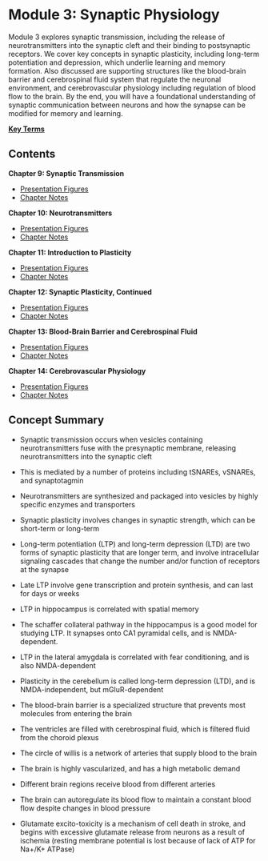# Module 3: Synaptic Physiology

Module 3 explores synaptic transmission, including the release of neurotransmitters into the synaptic cleft and their binding to postsynaptic receptors. We cover key concepts in synaptic plasticity, including long-term potentiation and depression, which underlie learning and memory formation. Also discussed are supporting structures like the blood-brain barrier and cerebrospinal fluid system that regulate the neuronal environment, and cerebrovascular physiology including regulation of blood flow to the brain. By the end, you will have a foundational understanding of synaptic communication between neurons and how the synapse can be modified for memory and learning.

[**Key Terms**](3_key_terms.csv)

## Contents

**Chapter 9: Synaptic Transmission** 

- [Presentation Figures](./Chapter_9/Chapter_9_presentation.pdf) 
- [Chapter Notes](./Chapter_9/9_chapter_notes.md) 

**Chapter 10: Neurotransmitters**

- [Presentation Figures](./Chapter_10/Chapter_10_presentation.pdf) 
- [Chapter Notes](./Chapter_10/10_chapter_notes.md) 

**Chapter 11: Introduction to Plasticity** 

- [Presentation Figures](./Chapter_11/Chapter_11_presentation.pdf) 
- [Chapter Notes](./Chapter_7/7_chapter_notes.md) 

**Chapter 12: Synaptic Plasticity, Continued** 

- [Presentation Figures](./Chapter_12/Chapter_12_presentation.pdf) 
- [Chapter Notes](./Chapter_12/12_chapter_notes.md) 

**Chapter 13: Blood-Brain Barrier and Cerebrospinal Fluid** 

- [Presentation Figures](./Chapter_13/Chapter_13_presentation.pdf) 
- [Chapter Notes](./Chapter_13/13_chapter_notes.md) 

**Chapter 14: Cerebrovascular Physiology** 

- [Presentation Figures](./Chapter_14/Chapter_14_presentation.pdf) 
- [Chapter Notes](./Chapter_14/14_chapter_notes.md) 


## Concept Summary

- Synaptic transmission occurs when vesicles containing neurotransmitters fuse with the presynaptic membrane, releasing neurotransmitters into the synaptic cleft

- This is mediated by a number of proteins including tSNAREs, vSNAREs, and synaptotagmin

- Neurotransmitters are synthesized and packaged into vesicles by highly specific enzymes and transporters

- Synaptic plasticity involves changes in synaptic strength, which can be short-term or long-term

- Long-term potentiation (LTP) and long-term depression (LTD) are two forms of synaptic plasticity that are longer term, and involve intracellular signaling cascades that change the number and/or function of receptors at the synapse

- Late LTP involve gene transcription and protein synthesis, and can last for days or weeks

- LTP in hippocampus is correlated with spatial memory

- The schaffer collateral pathway in the hippocampus is a good model for studying LTP. It synapses onto CA1 pyramidal cells, and is NMDA-dependent.

- LTP in the lateral amygdala is correlated with fear conditioning, and is also NMDA-dependent

- Plasticity in the cerebellum is called long-term depression (LTD), and is NMDA-independent, but mGluR-dependent

- The blood-brain barrier is a specialized structure that prevents most molecules from entering the brain

- The ventricles are filled with cerebrospinal fluid, which is filtered fluid from the choroid plexus

- The circle of willis is a network of arteries that supply blood to the brain

- The brain is highly vascularized, and has a high metabolic demand

- Different brain regions receive blood from different arteries

- The brain can autoregulate its blood flow to maintain a constant blood flow despite changes in blood pressure

- Glutamate excito-toxicity is a mechanism of cell death in stroke, and begins with excessive glutamate release from neurons as a result of ischemia (resting membrane potential is lost because of lack of ATP for Na+/K+ ATPase)